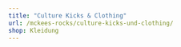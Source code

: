 ```yaml
---
title: "Culture Kicks & Clothing"
url: /mckees-rocks/culture-kicks-und-clothing/
shop: Kleidung
---
```

